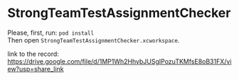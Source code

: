 # StrongTeamTestAssignmentChecker
Please, first, run: `pod install`  
Then open `StrongTeamTestAssignmentChecker.xcworkspace`.

link to the record: https://drive.google.com/file/d/1MP1Wh2HhybJUSgIPozuTKMfsE8oB31FX/view?usp=share_link
